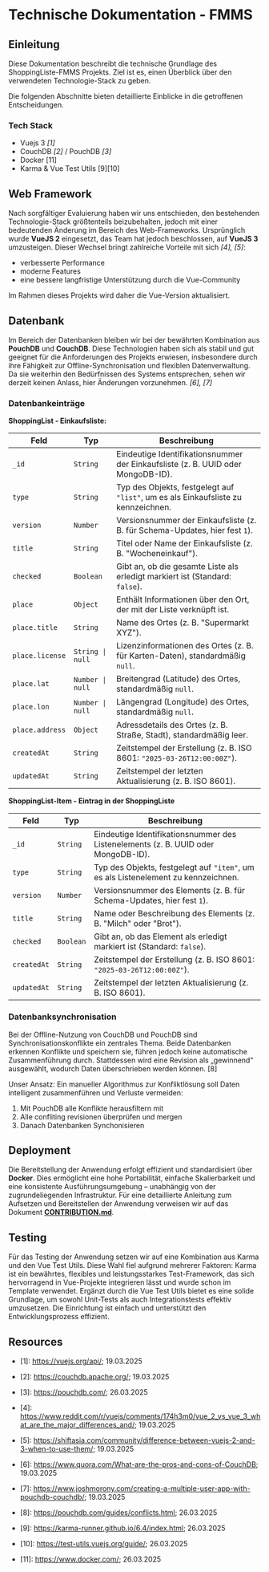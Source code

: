 # Technische Dokumentation - FMMS

## Einleitung
Diese Dokumentation beschreibt die technische Grundlage des ShoppingListe-FMMS Projekts.
Ziel ist es, einen Überblick über den verwendeten Technologie-Stack zu geben.

Die folgenden Abschnitte bieten detaillierte Einblicke in die getroffenen Entscheidungen.

### Tech Stack
- Vuejs 3 *[1]*
- CouchDB *[2]* / PouchDB *[3]*
- Docker [11]
- Karma & Vue Test Utils [9][10]

## Web Framework
Nach sorgfältiger Evaluierung haben wir uns entschieden, den bestehenden Technologie-Stack größtenteils beizubehalten,
jedoch mit einer bedeutenden Änderung im Bereich des Web-Frameworks. Ursprünglich wurde **VueJS 2** eingesetzt, das Team hat jedoch beschlossen, auf **VueJS 3** umzusteigen. 
Dieser Wechsel bringt zahlreiche Vorteile mit sich *[4], [5]*:

 - verbesserte Performance
 - moderne Features
 - eine bessere langfristige Unterstützung durch die Vue-Community

Im Rahmen dieses Projekts wird daher die Vue-Version aktualisiert.

## Datenbank
Im Bereich der Datenbanken bleiben wir bei der bewährten Kombination aus **PouchDB** und **CouchDB**.
Diese Technologien haben sich als stabil und gut geeignet für die Anforderungen des Projekts erwiesen,
insbesondere durch ihre Fähigkeit zur Offline-Synchronisation und flexiblen Datenverwaltung.
Da sie weiterhin den Bedürfnissen des Systems entsprechen, sehen wir derzeit keinen Anlass, hier Änderungen vorzunehmen. *[6], [7]*

### Datenbankeinträge

**ShoppingList - Einkaufsliste:**

| Feld          | Typ            | Beschreibung                                                                 |
|---------------|----------------|------------------------------------------------------------------------------|
| `_id`         | `String`       | Eindeutige Identifikationsnummer der Einkaufsliste (z. B. UUID oder MongoDB-ID). |
| `type`        | `String`       | Typ des Objekts, festgelegt auf `"list"`, um es als Einkaufsliste zu kennzeichnen. |
| `version`     | `Number`       | Versionsnummer der Einkaufsliste (z. B. für Schema-Updates, hier fest `1`).  |
| `title`       | `String`       | Titel oder Name der Einkaufsliste (z. B. "Wocheneinkauf").                  |
| `checked`     | `Boolean`      | Gibt an, ob die gesamte Liste als erledigt markiert ist (Standard: `false`). |
| `place`       | `Object`       | Enthält Informationen über den Ort, der mit der Liste verknüpft ist.        |
| `place.title` | `String`       | Name des Ortes (z. B. "Supermarkt XYZ").                                   |
| `place.license` | `String \| null` | Lizenzinformationen des Ortes (z. B. für Karten-Daten), standardmäßig `null`. |
| `place.lat`   | `Number \| null` | Breitengrad (Latitude) des Ortes, standardmäßig `null`.                   |
| `place.lon`   | `Number \| null` | Längengrad (Longitude) des Ortes, standardmäßig `null`.                   |
| `place.address` | `Object`     | Adressdetails des Ortes (z. B. Straße, Stadt), standardmäßig leer.         |
| `createdAt`   | `String`       | Zeitstempel der Erstellung (z. B. ISO 8601: `"2025-03-26T12:00:00Z"`).      |
| `updatedAt`   | `String`       | Zeitstempel der letzten Aktualisierung (z. B. ISO 8601).                    |


**ShoppingList-Item - Eintrag in der ShoppingListe**

| Feld          | Typ            | Beschreibung                                                                 |
|---------------|----------------|------------------------------------------------------------------------------|
| `_id`         | `String`       | Eindeutige Identifikationsnummer des Listenelements (z. B. UUID oder MongoDB-ID). |
| `type`        | `String`       | Typ des Objekts, festgelegt auf `"item"`, um es als Listenelement zu kennzeichnen. |
| `version`     | `Number`       | Versionsnummer des Elements (z. B. für Schema-Updates, hier fest `1`).      |
| `title`       | `String`       | Name oder Beschreibung des Elements (z. B. "Milch" oder "Brot").            |
| `checked`     | `Boolean`      | Gibt an, ob das Element als erledigt markiert ist (Standard: `false`).      |
| `createdAt`   | `String`       | Zeitstempel der Erstellung (z. B. ISO 8601: `"2025-03-26T12:00:00Z"`).      |
| `updatedAt`   | `String`       | Zeitstempel der letzten Aktualisierung (z. B. ISO 8601).                    |

### Datenbanksynchronisation
Bei der Offline-Nutzung von CouchDB und PouchDB sind Synchronisationskonflikte ein zentrales Thema.
Beide Datenbanken erkennen Konflikte und speichern sie, führen jedoch keine automatische Zusammenführung durch.
Stattdessen wird eine Revision als „gewinnend“ ausgewählt, wodurch Daten überschrieben werden können. [8]

Unser Ansatz: Ein manueller Algorithmus zur Konfliktlösung soll Daten intelligent zusammenführen und Verluste vermeiden:

1. Mit PouchDB alle Konflikte herausfiltern mit 
2. Alle confliting revisionen überprüfen und mergen
3. Danach Datenbanken Synchonisieren

## Deployment
Die Bereitstellung der Anwendung erfolgt effizient und standardisiert über **Docker**.
Dies ermöglicht eine hohe Portabilität, einfache Skalierbarkeit und eine konsistente Ausführungsumgebung – unabhängig von der zugrundeliegenden Infrastruktur.
Für eine detaillierte Anleitung zum Aufsetzen und Bereitstellen der Anwendung verweisen wir auf das Dokument **[CONTRIBUTION.md](CONTRIBUTION.md)**.

## Testing
Für das Testing der Anwendung setzen wir auf eine Kombination aus Karma und den Vue Test Utils.
Diese Wahl fiel aufgrund mehrerer Faktoren: Karma ist ein bewährtes, flexibles und leistungsstarkes Test-Framework,
das sich hervorragend in Vue-Projekte integrieren lässt und wurde schon im Template verwendet.
Ergänzt durch die Vue Test Utils bietet es eine solide Grundlage,
um sowohl Unit-Tests als auch Integrationstests effektiv umzusetzen.
Die Einrichtung ist einfach und unterstützt den Entwicklungsprozess effizient.

## Resources

- [1]: https://vuejs.org/api/; 19.03.2025

- [2]: https://couchdb.apache.org/; 19.03.2025

- [3]: https://pouchdb.com/; 26.03.2025

- [4]: https://www.reddit.com/r/vuejs/comments/174h3m0/vue_2_vs_vue_3_what_are_the_major_differences_and/; 19.03.2025

- [5]: https://shiftasia.com/community/difference-between-vuejs-2-and-3-when-to-use-them/; 19.03.2025

- [6]: https://www.quora.com/What-are-the-pros-and-cons-of-CouchDB; 19.03.2025

- [7]: https://www.joshmorony.com/creating-a-multiple-user-app-with-pouchdb-couchdb/; 19.03.2025

- [8]: https://pouchdb.com/guides/conflicts.html; 26.03.2025

- [9]: https://karma-runner.github.io/6.4/index.html; 26.03.2025

- [10]: https://test-utils.vuejs.org/guide/; 26.03.2025

- [11]: https://www.docker.com/; 26.03.2025

